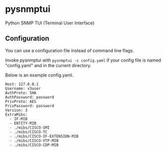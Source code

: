 # pysnmptui

Python SNMP TUI (Terminal User Interface)

## Configuration

You can use a configuration file instead of command line flags.

Invoke pysnmptui with `pysnmptui -c config.yaml` if your config file is named "config.yaml" and in the current directory.

Below is an example config.yaml.

```
Host: 127.0.0.1
Username: v3user
AuthProto: SHA
AuthPassword: password
PrivProto: AES
PrivPassword: password
Version: 3
ExtraMibs:
  - IF-MIB
  - ENTITY-MIB
  - ./mibs/CISCO-SMI
  - ./mibs/CISCO-TC
  - ./mibs/CISCO-IF-EXTENSION-MIB
  - ./mibs/CISCO-VTP-MIB
  - ./mibs/CISCO-CDP-MIB
```

